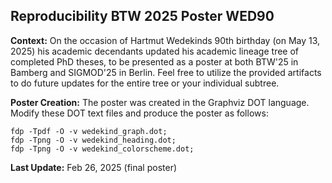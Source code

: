 ## Reproducibility BTW 2025 Poster WED90

**Context:** On the occasion of Hartmut Wedekinds 90th birthday (on May 13, 2025) his academic decendants updated his academic lineage tree of completed PhD theses, to be presented as a poster at both BTW'25 in Bamberg and SIGMOD'25 in Berlin. Feel free to utilize the provided artifacts to do future updates for the entire tree or your individual subtree.

**Poster Creation:** The poster was created in the Graphviz DOT language. Modify these DOT text files and produce the poster as follows:

    fdp -Tpdf -O -v wedekind_graph.dot;
    fdp -Tpng -O -v wedekind_heading.dot;
    fdp -Tpng -O -v wedekind_colorscheme.dot;

**Last Update:** Feb 26, 2025 (final poster)

